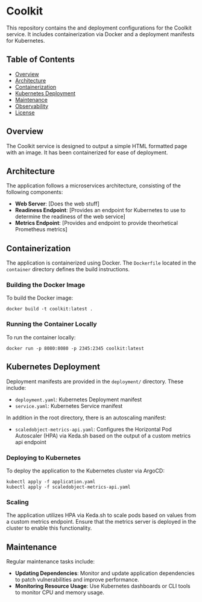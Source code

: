 # Coolkit

This repository contains the and deployment configurations for the Coolkit service. It includes containerization via Docker and a deployment manifests for Kubernetes.

## Table of Contents

- [Overview](#overview)
- [Architecture](#architecture)
- [Containerization](#containerization)
- [Kubernetes Deployment](#kubernetes-deployment)
- [Maintenance](#maintenance)
- [Observability](#observability)
- [License](#license)

## Overview

The Coolkit service is designed to output a simple HTML formatted page with an image. It has been containerized for ease of deployment.

## Architecture

The application follows a microservices architecture, consisting of the following components:

- **Web Server**: \[Does the web stuff\]
- **Readiness Endpoint**: \[Provides an endpoint for Kubernetes to use to determine the readiness of the web service\]
- **Metrics Endpoint**: \[Provides and endpoint to provide theorhetical Prometheus metrics\]

## Containerization

The application is containerized using Docker. The `Dockerfile` located in the `container` directory defines the build instructions.

### Building the Docker Image

To build the Docker image:

```
docker build -t coolkit:latest .
```

### Running the Container Locally

To run the container locally:

```
docker run -p 8080:8080 -p 2345:2345 coolkit:latest
```

## Kubernetes Deployment

Deployment manifests are provided in the `deployment/` directory. These include:

- `deployment.yaml`: Kubernetes Deployment manifest
- `service.yaml`: Kubernetes Service manifest

In addition in the root directory, there is an autoscaling manifest:

- `scaledobject-metrics-api.yaml`: Configures the Horizontal Pod Autoscaler (HPA) via Keda.sh based on the output of a custom metrics api endpoint

### Deploying to Kubernetes

To deploy the application to the Kubernetes cluster via ArgoCD:

```
kubectl apply -f application.yaml
kubectl apply -f scaledobject-metrics-api.yaml
```

### Scaling

The application utilizes HPA via Keda.sh to scale pods based on values from a custom metrics endpoint. Ensure that the metrics server is deployed in the cluster to enable this functionality.

## Maintenance

Regular maintenance tasks include:

- **Updating Dependencies**: Monitor and update application dependencies to patch vulnerabilities and improve performance.
- **Monitoring Resource Usage**: Use Kubernetes dashboards or CLI tools to monitor CPU and memory usage.

